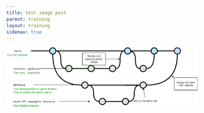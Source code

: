 ```yaml
---
title: test image post
parent: training
layout: training
sidenav: true
---
```

![workflow](/assets/uploads/websiteflow.png)